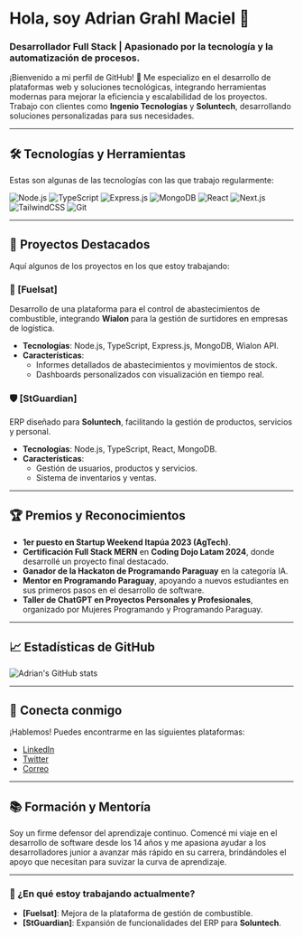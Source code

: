 # Hola, soy Adrian Grahl Maciel 👋

### Desarrollador Full Stack | Apasionado por la tecnología y la automatización de procesos.

¡Bienvenido a mi perfil de GitHub! 🚀 Me especializo en el desarrollo de plataformas web y soluciones tecnológicas, integrando herramientas modernas para mejorar la eficiencia y escalabilidad de los proyectos. Trabajo con clientes como **Ingenio Tecnologías** y **Soluntech**, desarrollando soluciones personalizadas para sus necesidades.

---

## 🛠 Tecnologías y Herramientas

Estas son algunas de las tecnologías con las que trabajo regularmente:

![Node.js](https://img.shields.io/badge/Node.js-339933?style=for-the-badge&logo=nodedotjs&logoColor=white)
![TypeScript](https://img.shields.io/badge/TypeScript-007ACC?style=for-the-badge&logo=typescript&logoColor=white)
![Express.js](https://img.shields.io/badge/Express.js-000000?style=for-the-badge&logo=express&logoColor=white)
![MongoDB](https://img.shields.io/badge/MongoDB-4EA94B?style=for-the-badge&logo=mongodb&logoColor=white)
![React](https://img.shields.io/badge/React-20232A?style=for-the-badge&logo=react&logoColor=61DAFB)
![Next.js](https://img.shields.io/badge/Next.js-000000?style=for-the-badge&logo=nextdotjs&logoColor=white)
![TailwindCSS](https://img.shields.io/badge/TailwindCSS-38B2AC?style=for-the-badge&logo=tailwind-css&logoColor=white)
![Git](https://img.shields.io/badge/Git-F05032?style=for-the-badge&logo=git&logoColor=white)

---

## 📌 Proyectos Destacados

Aquí algunos de los proyectos en los que estoy trabajando:

### 🔧 [Fuelsat]
Desarrollo de una plataforma para el control de abastecimientos de combustible, integrando **Wialon** para la gestión de surtidores en empresas de logística.

- **Tecnologías**: Node.js, TypeScript, Express.js, MongoDB, Wialon API.
- **Características**:
  - Informes detallados de abastecimientos y movimientos de stock.
  - Dashboards personalizados con visualización en tiempo real.

### 🛡 [StGuardian]
ERP diseñado para **Soluntech**, facilitando la gestión de productos, servicios y personal.

- **Tecnologías**: Node.js, TypeScript, React, MongoDB.
- **Características**:
  - Gestión de usuarios, productos y servicios.
  - Sistema de inventarios y ventas.

---

## 🏆 Premios y Reconocimientos

- **1er puesto en Startup Weekend Itapúa 2023 (AgTech)**.
- **Certificación Full Stack MERN** en **Coding Dojo Latam 2024**, donde desarrollé un proyecto final destacado.
- **Ganador de la Hackaton de Programando Paraguay** en la categoría IA.
- **Mentor en Programando Paraguay**, apoyando a nuevos estudiantes en sus primeros pasos en el desarrollo de software.
- **Taller de ChatGPT en Proyectos Personales y Profesionales**, organizado por Mujeres Programando y Programando Paraguay.

---

## 📈 Estadísticas de GitHub

![Adrian's GitHub stats](https://github-readme-stats.vercel.app/api?username=tuusuario&show_icons=true&theme=radical)

---

## 🤝 Conecta conmigo

¡Hablemos! Puedes encontrarme en las siguientes plataformas:

- [LinkedIn](https://www.linkedin.com/in/adrian-grahl-maciel)
- [Twitter](https://twitter.com/tuusuario)
- [Correo](mailto:adrian@example.com)

---

## 📚 Formación y Mentoría

Soy un firme defensor del aprendizaje continuo. Comencé mi viaje en el desarrollo de software desde los 14 años y me apasiona ayudar a los desarrolladores junior a avanzar más rápido en su carrera, brindándoles el apoyo que necesitan para suvizar la curva de aprendizaje.

---

### 📅 ¿En qué estoy trabajando actualmente?

- **[Fuelsat]**: Mejora de la plataforma de gestión de combustible.
- **[StGuardian]**: Expansión de funcionalidades del ERP para **Soluntech**.
